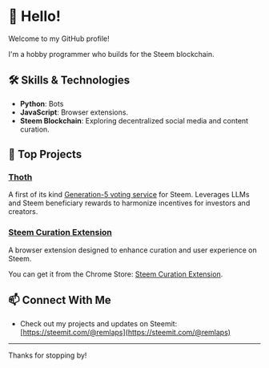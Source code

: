 # 👋 Hello!

Welcome to my GitHub profile!  
  
I'm a hobby programmer who builds for the Steem blockchain.

## 🛠️ Skills & Technologies
- **Python**: Bots
- **JavaScript**: Browser extensions.
- **Steem Blockchain**: Exploring decentralized social media and content curation.

## 🚀 Top Projects

### [Thoth](https://github.com/remlaps/thoth)
A first of its kind [Generation-5 voting service](https://steemit.com/steem-dev/@remlaps/here-is-a-complete-framework) for Steem.  Leverages LLMs and Steem beneficiary rewards to harmonize incentives for investors and creators.

### [Steem Curation Extension](https://github.com/remlaps/steem-curation-extension)
A browser extension designed to enhance curation and user experience on Steem.  
  
You can get it from the Chrome Store: [Steem Curation Extension](https://chromewebstore.google.com/detail/steem-curation-extension/edkgjcmgiagpagmikifiecjgglccmome).

## 📫 Connect With Me

- Check out my projects and updates on Steemit:  
  [https://steemit.com/@remlaps](https://steemit.com/@remlaps)

---

Thanks for stopping by!
